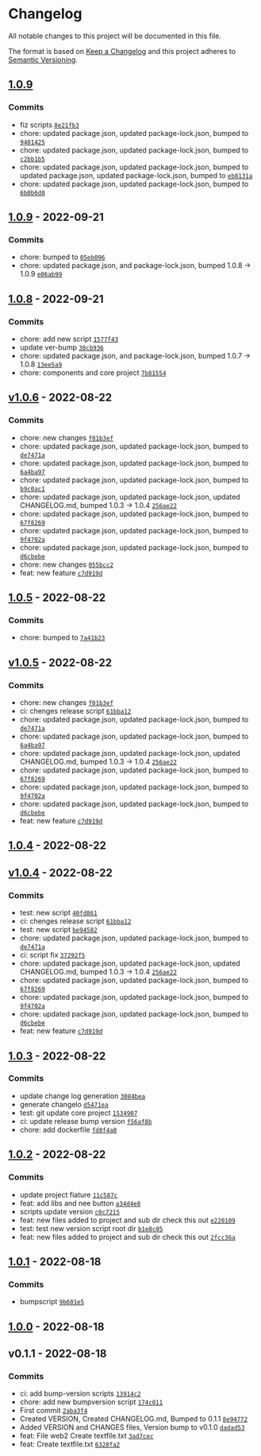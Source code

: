 # Changelog

All notable changes to this project will be documented in this file.

The format is based on [Keep a Changelog](https://keepachangelog.com/en/1.0.0/)
and this project adheres to [Semantic Versioning](https://semver.org/spec/v2.0.0.html).


## [1.0.9](https://github.com/rluisnpt1/versioning/compare/1.0.9...1.0.9)




### Commits

-  fiz scripts [`8e21fb3`](https://github.com/rluisnpt1/versioning/commit/8e21fb360c783df802e50cb41770e435d3d4f7e0)
- chore: updated package.json, updated package-lock.json, bumped to [`9401425`](https://github.com/rluisnpt1/versioning/commit/9401425b8b4b4cb119baa2247d0bde17bfdeef6f)
- chore: updated package.json, updated package-lock.json, bumped to [`c2bb1b5`](https://github.com/rluisnpt1/versioning/commit/c2bb1b510372a3a801619e2225e18b3c52765565)
- chore: updated package.json, updated package-lock.json, bumped to updated package.json, updated package-lock.json, bumped to [`eb8131a`](https://github.com/rluisnpt1/versioning/commit/eb8131a570ee8dbe26ce11ad0fac63718dda2483)
- chore: updated package.json, updated package-lock.json, bumped to [`6b0b6d0`](https://github.com/rluisnpt1/versioning/commit/6b0b6d04dcc9e532f45aa68a2ca366b91de8c685)

## [1.0.9](https://github.com/rluisnpt1/versioning/compare/1.0.8...1.0.9) - 2022-09-21




### Commits

- chore: bumped to [`05eb096`](https://github.com/rluisnpt1/versioning/commit/05eb096db1853881a54cb3dbd692a389b2177893)
- chore: updated package.json, and package-lock.json, bumped 1.0.8 -&gt; 1.0.9 [`e06ab99`](https://github.com/rluisnpt1/versioning/commit/e06ab999355c32ce7aea8a480ba943e45532cebb)

## [1.0.8](https://github.com/rluisnpt1/versioning/compare/v1.0.6...1.0.8) - 2022-09-21




### Commits

- chore: add new script [`1577f43`](https://github.com/rluisnpt1/versioning/commit/1577f43988651f3120f830c8a59ca20c3d8ba513)
- update ver-bump [`38cb936`](https://github.com/rluisnpt1/versioning/commit/38cb936ccb367d9f041d6193c402657d11a86eee)
- chore: updated package.json, and package-lock.json, bumped 1.0.7 -&gt; 1.0.8 [`13ee5a9`](https://github.com/rluisnpt1/versioning/commit/13ee5a9c929ebbcbe168cdeaba038e37ec3cbbe9)
- chore: components and core project [`7b81554`](https://github.com/rluisnpt1/versioning/commit/7b81554037378d6c1bcf3993832be4f5a97e9bb4)

## [v1.0.6](https://github.com/rluisnpt1/versioning/compare/1.0.5...v1.0.6) - 2022-08-22




### Commits

- chore: new changes [`f01b3ef`](https://github.com/rluisnpt1/versioning/commit/f01b3ef0eba183d03d090b13d7e20a4fe3d0fbd4)
- chore: updated package.json, updated package-lock.json, bumped to [`de7471a`](https://github.com/rluisnpt1/versioning/commit/de7471a295f2e83b31fe03b591bc490337325b6f)
- chore: updated package.json, updated package-lock.json, bumped to [`6a4ba97`](https://github.com/rluisnpt1/versioning/commit/6a4ba97216de4ea7856b8dca9af9b669fc0be8e8)
- chore: updated package.json, updated package-lock.json, bumped to [`b9c0ac1`](https://github.com/rluisnpt1/versioning/commit/b9c0ac19b5f3587faaec86c9dd6bfd46317f5abc)
- chore: updated package.json, updated package-lock.json, updated CHANGELOG.md, bumped 1.0.3 -&gt; 1.0.4 [`256ae22`](https://github.com/rluisnpt1/versioning/commit/256ae22d71fd6afdff51192fa80f994a30be4ff1)
- chore: updated package.json, updated package-lock.json, bumped to [`67f8269`](https://github.com/rluisnpt1/versioning/commit/67f8269c87fac476255b96ead9079499bebb6bde)
- chore: updated package.json, updated package-lock.json, bumped to [`9f4702a`](https://github.com/rluisnpt1/versioning/commit/9f4702a7acc0c70591b3b2badaa8067773e92f9c)
- chore: updated package.json, updated package-lock.json, bumped to [`d6cbebe`](https://github.com/rluisnpt1/versioning/commit/d6cbebe7dfaa7108709426235048b6ff49b6b72b)
- chore: new changes [`055bcc2`](https://github.com/rluisnpt1/versioning/commit/055bcc2acc51b8e7a4f8b09e5e31e7765db448e4)
- feat: new feature [`c7d919d`](https://github.com/rluisnpt1/versioning/commit/c7d919dd9d7520a46a0a9dc7882315f9cc7bd1af)

## [1.0.5](https://github.com/rluisnpt1/versioning/compare/v1.0.5...1.0.5) - 2022-08-22




### Commits

- chore: bumped to [`7a41b23`](https://github.com/rluisnpt1/versioning/commit/7a41b23b611bd565972390eb3dccd87f02f857f8)

## [v1.0.5](https://github.com/rluisnpt1/versioning/compare/1.0.4...v1.0.5) - 2022-08-22




### Commits

- chore: new changes [`f01b3ef`](https://github.com/rluisnpt1/versioning/commit/f01b3ef0eba183d03d090b13d7e20a4fe3d0fbd4)
- ci: chenges release script [`61bba12`](https://github.com/rluisnpt1/versioning/commit/61bba12490d72da970c6a9875c6d595131094084)
- chore: updated package.json, updated package-lock.json, bumped to [`de7471a`](https://github.com/rluisnpt1/versioning/commit/de7471a295f2e83b31fe03b591bc490337325b6f)
- chore: updated package.json, updated package-lock.json, bumped to [`6a4ba97`](https://github.com/rluisnpt1/versioning/commit/6a4ba97216de4ea7856b8dca9af9b669fc0be8e8)
- chore: updated package.json, updated package-lock.json, updated CHANGELOG.md, bumped 1.0.3 -&gt; 1.0.4 [`256ae22`](https://github.com/rluisnpt1/versioning/commit/256ae22d71fd6afdff51192fa80f994a30be4ff1)
- chore: updated package.json, updated package-lock.json, bumped to [`67f8269`](https://github.com/rluisnpt1/versioning/commit/67f8269c87fac476255b96ead9079499bebb6bde)
- chore: updated package.json, updated package-lock.json, bumped to [`9f4702a`](https://github.com/rluisnpt1/versioning/commit/9f4702a7acc0c70591b3b2badaa8067773e92f9c)
- chore: updated package.json, updated package-lock.json, bumped to [`d6cbebe`](https://github.com/rluisnpt1/versioning/commit/d6cbebe7dfaa7108709426235048b6ff49b6b72b)
- feat: new feature [`c7d919d`](https://github.com/rluisnpt1/versioning/commit/c7d919dd9d7520a46a0a9dc7882315f9cc7bd1af)

## [1.0.4](https://github.com/rluisnpt1/versioning/compare/v1.0.4...1.0.4) - 2022-08-22





## [v1.0.4](https://github.com/rluisnpt1/versioning/compare/1.0.3...v1.0.4) - 2022-08-22




### Commits

- test: new script [`40fd861`](https://github.com/rluisnpt1/versioning/commit/40fd861f5075f7d126444fd705901a7dc6cc6976)
- ci: chenges release script [`61bba12`](https://github.com/rluisnpt1/versioning/commit/61bba12490d72da970c6a9875c6d595131094084)
- test: new script [`be94582`](https://github.com/rluisnpt1/versioning/commit/be9458212cad936b59078861f62471fce8ba0f87)
- chore: updated package.json, updated package-lock.json, bumped to [`de7471a`](https://github.com/rluisnpt1/versioning/commit/de7471a295f2e83b31fe03b591bc490337325b6f)
- ci: script fix [`37292f5`](https://github.com/rluisnpt1/versioning/commit/37292f57c4444ffef9c94ded36d4e1b658ccf6dd)
- chore: updated package.json, updated package-lock.json, updated CHANGELOG.md, bumped 1.0.3 -&gt; 1.0.4 [`256ae22`](https://github.com/rluisnpt1/versioning/commit/256ae22d71fd6afdff51192fa80f994a30be4ff1)
- chore: updated package.json, updated package-lock.json, bumped to [`67f8269`](https://github.com/rluisnpt1/versioning/commit/67f8269c87fac476255b96ead9079499bebb6bde)
- chore: updated package.json, updated package-lock.json, bumped to [`9f4702a`](https://github.com/rluisnpt1/versioning/commit/9f4702a7acc0c70591b3b2badaa8067773e92f9c)
- chore: updated package.json, updated package-lock.json, bumped to [`d6cbebe`](https://github.com/rluisnpt1/versioning/commit/d6cbebe7dfaa7108709426235048b6ff49b6b72b)
- feat: new feature [`c7d919d`](https://github.com/rluisnpt1/versioning/commit/c7d919dd9d7520a46a0a9dc7882315f9cc7bd1af)

## [1.0.3](https://github.com/rluisnpt1/versioning/compare/1.0.2...1.0.3) - 2022-08-22




### Commits

-  update change log generation [`3084bea`](https://github.com/rluisnpt1/versioning/commit/3084bea2d82aeb8b3e18367be00ae0064625c72e)
-  generate changelo [`d5471ea`](https://github.com/rluisnpt1/versioning/commit/d5471eae469661ce0d9cee3690caf2e52f19f8dd)
- test: git update core project [`1534907`](https://github.com/rluisnpt1/versioning/commit/15349074da2e3a6b535eae1028f875392e89667b)
- ci: update release bump version [`f56af8b`](https://github.com/rluisnpt1/versioning/commit/f56af8bd404d87cf4fa83a339900061281889c9d)
- chore: add dockerfile [`fd8f4a8`](https://github.com/rluisnpt1/versioning/commit/fd8f4a8274ae7ca23601a29053765de97928e465)

## [1.0.2](https://github.com/rluisnpt1/versioning/compare/1.0.1...1.0.2) - 2022-08-22




### Commits

-  update project fiature [`11c587c`](https://github.com/rluisnpt1/versioning/commit/11c587c84646cf525ba9437aeca70354bb4f9397)
- feat: add libs and nee button [`a34d4e8`](https://github.com/rluisnpt1/versioning/commit/a34d4e8386057fa93d8d0e644a7e3c19a4e25d99)
-  scripts update version [`c0c7215`](https://github.com/rluisnpt1/versioning/commit/c0c7215fe6a0db2199d5d1b3ccb576990433cd1f)
- feat: new files added to project and sub dir check this out [`e220109`](https://github.com/rluisnpt1/versioning/commit/e220109992805abc233ab91077de52e02cd15f26)
- test: test new version script root dir [`b1e8c05`](https://github.com/rluisnpt1/versioning/commit/b1e8c05affc94df5194cd8b9322a075dbf038bf6)
- feat: new files added to project and sub dir check this out [`2fcc36a`](https://github.com/rluisnpt1/versioning/commit/2fcc36a99e13d24e5486dabfc4361ec1d08860b4)

## [1.0.1](https://github.com/rluisnpt1/versioning/compare/1.0.0...1.0.1) - 2022-08-18




### Commits

-  bumpscript [`9b601e5`](https://github.com/rluisnpt1/versioning/commit/9b601e56bd4e06b987590f8731f568293e7be5c2)

## [1.0.0](https://github.com/rluisnpt1/versioning/compare/v0.1.1...1.0.0) - 2022-08-18





## v0.1.1 - 2022-08-18




### Commits

- ci: add bump-version scripts [`13914c2`](https://github.com/rluisnpt1/versioning/commit/13914c2d53356067b798bfc05d1046896ca553a5)
- chore: add new bumpversion script [`174c011`](https://github.com/rluisnpt1/versioning/commit/174c011f167419f9ecc0030922044ad6648562a1)
- First commit [`2aba3f4`](https://github.com/rluisnpt1/versioning/commit/2aba3f4eaaec3fd4d43abf5dd098ea9bf2d8e026)
- Created VERSION, Created CHANGELOG.md, Bumped to 0.1.1 [`8e94772`](https://github.com/rluisnpt1/versioning/commit/8e947722244c057e1c5f213205a3354c07fc028d)
- Added VERSION and CHANGES files, Version bump to v0.1.0 [`dadad53`](https://github.com/rluisnpt1/versioning/commit/dadad53764a6104b12533d1a381b22d18870fdc4)
- feat: File web2 Create textfile.txt [`3ad7cec`](https://github.com/rluisnpt1/versioning/commit/3ad7cec778fb903341d53c27bd1ce55e9e10ac4b)
- feat: Create textfile.txt [`6328fa2`](https://github.com/rluisnpt1/versioning/commit/6328fa27a05f34a6923661f9165813ca579bb746)

